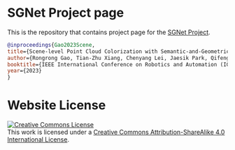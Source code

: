 # SGNet Project page

This is the repository that contains project page for the [SGNet Project](https://rrgao.github.io/project/ICRA23/index.html).

```bib
@inproceedings{Gao2023Scene,
title={Scene-level Point Cloud Colorization with Semantic-and-Geometric-aware Networks},
author={Rongrong Gao, Tian-Zhu Xiang, Chenyang Lei, Jaesik Park, Qifeng Chen},
booktitle={IEEE International Conference on Robotics and Automation (ICRA)},
year={2023}
}
```

# Website License
<a rel="license" href="http://creativecommons.org/licenses/by-sa/4.0/"><img alt="Creative Commons License" style="border-width:0" src="https://i.creativecommons.org/l/by-sa/4.0/88x31.png" /></a><br />This work is licensed under a <a rel="license" href="http://creativecommons.org/licenses/by-sa/4.0/">Creative Commons Attribution-ShareAlike 4.0 International License</a>.
